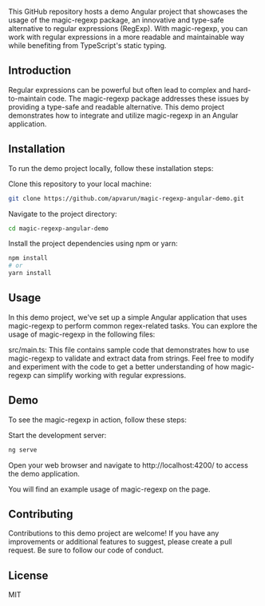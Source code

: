 This GitHub repository hosts a demo Angular project that showcases the usage of the magic-regexp package, an innovative and type-safe alternative to regular expressions (RegExp). With magic-regexp, you can work with regular expressions in a more readable and maintainable way while benefiting from TypeScript's static typing.

## Introduction
Regular expressions can be powerful but often lead to complex and hard-to-maintain code. The magic-regexp package addresses these issues by providing a type-safe and readable alternative. This demo project demonstrates how to integrate and utilize magic-regexp in an Angular application.

## Installation
To run the demo project locally, follow these installation steps:

Clone this repository to your local machine:

```bash
git clone https://github.com/apvarun/magic-regexp-angular-demo.git
```

Navigate to the project directory:

```bash
cd magic-regexp-angular-demo
```
Install the project dependencies using npm or yarn:

```bash
npm install
# or
yarn install
```

## Usage
In this demo project, we've set up a simple Angular application that uses magic-regexp to perform common regex-related tasks. You can explore the usage of magic-regexp in the following files:

src/main.ts: This file contains sample code that demonstrates how to use magic-regexp to validate and extract data from strings.
Feel free to modify and experiment with the code to get a better understanding of how magic-regexp can simplify working with regular expressions.

## Demo
To see the magic-regexp in action, follow these steps:

Start the development server:

```bash
ng serve
```

Open your web browser and navigate to http://localhost:4200/ to access the demo application.

You will find an example usage of magic-regexp on the page.

## Contributing
Contributions to this demo project are welcome! If you have any improvements or additional features to suggest, please create a pull request. Be sure to follow our code of conduct.

## License

MIT
